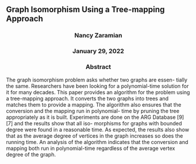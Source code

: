 <h2> Graph Isomorphism Using a Tree-mapping Approach </h2>

<h3 align=center>Nancy Zaramian</h3>
<h3 align=center>January 29, 2022</h3>
<h3 align=center>Abstract</h3>
  
The graph isomorphism problem asks whether two graphs are essen-
tially the same. Researchers have been looking for a polynomial-time
solution for it for many decades. This paper provides an algorithm for
the problem using a tree-mapping approach. It converts the two graphs
into trees and matches them to provide a mapping. The algorithm
also ensures that the conversion and the mapping run in polynomial-
time by pruning the tree appropriately as it is built. Experiments are
done on the ARG Database [9][7] and the results show that all iso-
morphisms for graphs with bounded degree were found in a reasonable
time. As expected, the results also show that as the average degree of
vertices in the graph increases so does the running time. An analysis of
the algorithm indicates that the conversion and mapping both run in
polynomial-time regardless of the average vertex degree of the graph.
